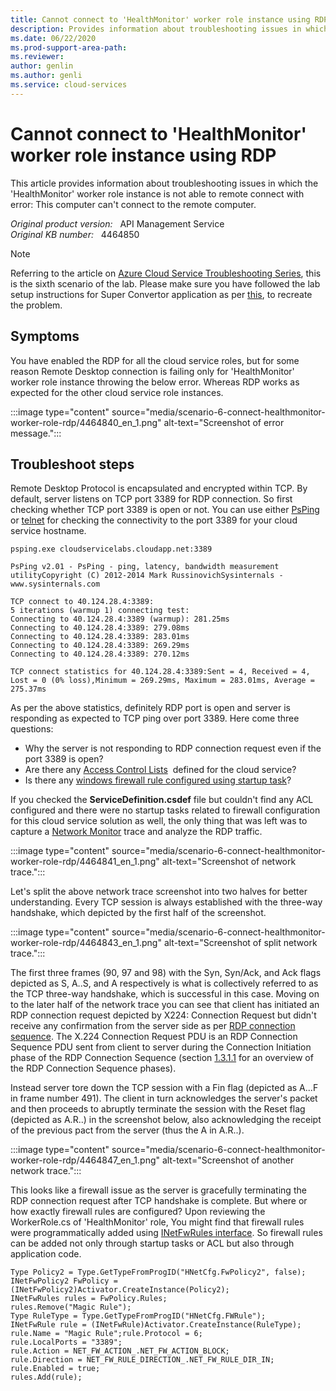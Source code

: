 ```yaml
---
title: Cannot connect to 'HealthMonitor' worker role instance using RDP
description: Provides information about troubleshooting issues in which the 'HealthMonitor' worker role instance is not able to remote connect.
ms.date: 06/22/2020
ms.prod-support-area-path: 
ms.reviewer: 
author: genlin
ms.author: genli
ms.service: cloud-services
---
```

# Cannot connect to 'HealthMonitor' worker role instance using RDP

This article provides information about troubleshooting issues in which the 'HealthMonitor' worker role instance is not able to remote connect with error: This computer can't connect to the remote computer.

_Original product version:_ &nbsp; API Management Service  
_Original KB number:_ &nbsp; 4464850

> [!NOTE]
> Referring to the article on [Azure Cloud Service Troubleshooting Series](https://support.microsoft.com/help/4466645), this is the sixth scenario of the lab. Please make sure you have followed the lab setup instructions for Super Convertor application as per [this](https://github.com/prchanda/superconvertor), to recreate the problem.

## Symptoms

You have enabled the RDP for all the cloud service roles, but for some reason Remote Desktop connection is failing only for 'HealthMonitor' worker role instance throwing the below error. Whereas RDP works as expected for the other cloud service role instances.

:::image type="content" source="media/scenario-6-connect-healthmonitor-worker-role-rdp/4464840_en_1.png" alt-text="Screenshot of error message.":::

## Troubleshoot steps

Remote Desktop Protocol is encapsulated and encrypted within TCP. By default, server listens on TCP port 3389 for RDP connection. So first checking whether TCP port 3389 is open or not. You can use either [PsPing](/sysinternals/downloads/psping) or [telnet](/windows-server/administration/windows-commands/telnet) for checking the connectivity to the port 3389 for your cloud service hostname.

```console
psping.exe cloudservicelabs.cloudapp.net:3389

PsPing v2.01 - PsPing - ping, latency, bandwidth measurement utilityCopyright (C) 2012-2014 Mark RussinovichSysinternals - www.sysinternals.com

TCP connect to 40.124.28.4:3389:
5 iterations (warmup 1) connecting test:
Connecting to 40.124.28.4:3389 (warmup): 281.25ms
Connecting to 40.124.28.4:3389: 279.08ms
Connecting to 40.124.28.4:3389: 283.01ms
Connecting to 40.124.28.4:3389: 269.29ms
Connecting to 40.124.28.4:3389: 270.12ms

TCP connect statistics for 40.124.28.4:3389:Sent = 4, Received = 4, Lost = 0 (0% loss),Minimum = 269.29ms, Maximum = 283.01ms, Average = 275.37ms
```

As per the above statistics, definitely RDP port is open and server is responding as expected to TCP ping over port 3389. Here come three questions:

- Why the server is not responding to RDP connection request even if the port 3389 is open?
- Are there any [Access Control Lists](/archive/blogs/walterm/windows-azure-paas-acls-are-here)  defined for the cloud service?
- Is there any [windows firewall rule configured using startup task](/azure/cloud-services/cloud-services-startup-tasks-common#add-firewall-rules)?

If you checked the **ServiceDefinition.csdef** file but couldn't find any ACL configured and there were no startup tasks related to firewall configuration for this cloud service solution as well, the only thing that was left was to capture a [Network Monitor](/windows/client-management/troubleshoot-tcpip-netmon) trace and analyze the RDP traffic.

:::image type="content" source="media/scenario-6-connect-healthmonitor-worker-role-rdp/4464841_en_1.png" alt-text="Screenshot of network trace.":::

Let's split the above network trace screenshot into two halves for better understanding. Every TCP session is always established with the three-way handshake, which depicted by the first half of the screenshot.

:::image type="content" source="media/scenario-6-connect-healthmonitor-worker-role-rdp/4464843_en_1.png" alt-text="Screenshot of split network trace.":::

The first three frames (90, 97 and 98) with the Syn, Syn/Ack, and Ack flags depicted as S, A..S, and A respectively is what is collectively referred to as the TCP three-way handshake, which is successful in this case. Moving on to the later half of the network trace you can see that client has initiated an RDP connection request depicted by X224: Connection Request but didn't receive any confirmation from the server side as per [RDP connection sequence](/openspecs/windows_protocols/ms-rdpbcgr/023f1e69-cfe8-4ee6-9ee0-7e759fb4e4ee?redirectedfrom=MSDN). The X.224 Connection Request PDU is an RDP Connection Sequence PDU sent from client to server during the Connection Initiation phase of the RDP Connection Sequence (section [1.3.1.1](/openspecs/windows_protocols/ms-rdpbcgr/023f1e69-cfe8-4ee6-9ee0-7e759fb4e4ee?redirectedfrom=MSDN) for an overview of the RDP Connection Sequence phases).

Instead server tore down the TCP session with a Fin flag (depicted as A...F in frame number 491). The client in turn acknowledges the server's packet and then proceeds to abruptly terminate the session with the Reset flag (depicted as A.R..) in the screenshot below, also acknowledging the receipt of the previous pact from the server (thus the A in A.R..).

:::image type="content" source="media/scenario-6-connect-healthmonitor-worker-role-rdp/4464847_en_1.png" alt-text="Screenshot of another network trace.":::

This looks like a firewall issue as the server is gracefully terminating the RDP connection request after TCP handshake is complete. But where or how exactly firewall rules are configured?
Upon reviewing the WorkerRole.cs of 'HealthMonitor' role, You might find that firewall rules were programmatically added using [INetFwRules interface](/previous-versions/windows/desktop/api/netfw/nn-netfw-inetfwrules). So firewall rules can be added not only through startup tasks or ACL but also through application code.

```console
Type Policy2 = Type.GetTypeFromProgID("HNetCfg.FwPolicy2", false);
INetFwPolicy2 FwPolicy = (INetFwPolicy2)Activator.CreateInstance(Policy2);
INetFwRules rules = FwPolicy.Rules;
rules.Remove("Magic Rule");  
Type RuleType = Type.GetTypeFromProgID("HNetCfg.FWRule");
INetFwRule rule = (INetFwRule)Activator.CreateInstance(RuleType);
rule.Name = "Magic Rule";rule.Protocol = 6;
rule.LocalPorts = "3389";
rule.Action = NET_FW_ACTION_.NET_FW_ACTION_BLOCK;
rule.Direction = NET_FW_RULE_DIRECTION_.NET_FW_RULE_DIR_IN;
rule.Enabled = true;
rules.Add(rule);
```

